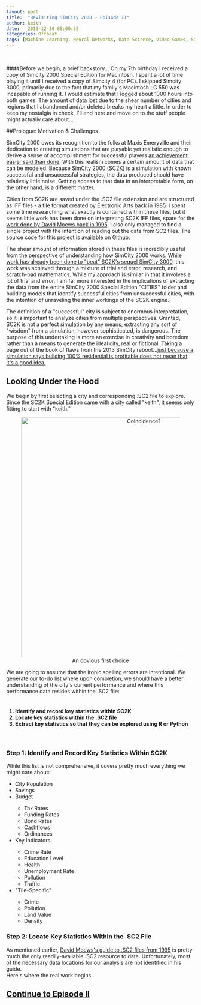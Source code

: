 ```yaml
---
layout: post
title:  "Revisiting SimCity 2000 - Episode II"
author: keith
date:   2015-12-30 05:00:35
categories: Offbeat
tags: [Machine Learning, Neural Networks, Data Science, Video Games, SimCity, Simulation, Hex Editing]
---
```

<br>

####Before we begin, a brief backstory...
On my 7th birthday I received a copy of Simcity 2000 Special Edition for Macintosh. I spent a lot of time playing it until I received a copy of Simcity 4 (for PC). I skipped Simcity 3000, primarily due to the fact that my family's Macintosh LC 550 was incapable of running it. I would estimate that I logged about 1000 hours into both games. The amount of data lost due to the shear number of cities and regions that I abandoned and/or deleted breaks my heart a little. In order to keep my nostalgia in check, I'll end here and move on to the stuff people might actually care about...
<br>  

##Prologue: Motivation & Challenges

<p>SimCity 2000 owes its recognition to the folks at Maxis Emeryville and their dedication to creating simulations that are playable yet realistic enough to derive a sense of accomplishment for successful players
<a href="http://www.rockpapershotgun.com/2014/01/07/john-vs-the-trees-woodcutter-simulator-2013/" target="_blank">an achievement easier said than done</a>.
 With this realism comes a certain amount of data that can be modeled. Because SimCity 2000 (SC2K) is a simulation with known successful and unsuccessful strategies, the data produced should have relatively little noise. Getting access to that data in an interpretable form, on the other hand, is a different matter.<p/>
 Cities from SC2K are saved under the .SC2 file extension and are structured as IFF files - a file format created by Electronic Arts back in 1985. I spent some time researching what exactly is contained within these files, but it seems little work has been done on interpreting SC2K IFF files, spare for the <a href="http://djm.cc/simcity-2000-info.txt/" target="_blank">work done by David Moews back in 1995</a>. I also only managed to find a single project with the intention of reading out the data from SC2 files. The source code for this project <a href="https://github.com/emtiu/sc2000tool" target="_blank">is available on Github</a>.
 <p>The shear amount of information stored in these files is incredibly useful from the perspective of understanding how SimCity 2000 works. <a href="https://www.vice.com/read/the-totalitarian-buddhist-who-beat-sim-city/" target="_blank">While work has already been done to "beat" SC2K's sequel SimCity 3000</a>, this work was achieved through a mixture of trial and error, research, and scratch-pad mathematics. While my approach is similar in that it involves a lot of trial and error, I am far more interested in the implications of  extracting the data from the entire SimCity 2000 Special Edition "CITIES" folder and building models that identify successful cities from unsuccessful cities, with the intention of unraveling the inner workings of the SC2K engine.</p> <p>The definition of a "successful" city is subject to enormous interpretation, so it is important to analyze cities from multiple perspectives. Granted, SC2K is not a perfect simulation by any means; extracting any sort of "wisdom" from a simulation, however sophisticated, is dangerous. The purpose of this undertaking is more an exercise in creativity and boredom rather than a means to generate the ideal city, real or fictional. Taking a page out of the book of flaws from the 2013 SimCity reboot...<a href="https://www.youtube.com/watch?v=IHt0kAhXIu4/" target="_blank">just because a simulation says building 100% residential is profitable does not mean that it's a good idea.</a></p>

<h2>Looking Under the Hood</h2>
<p>We begin by first selecting a city and corresponding .SC2 file to explore. Since the SC2K Special Edition came with a city called "keith", it seems only fitting to start with "keith."
 <figure>
  <center><img src="http://iamthevastidledhitchhiker.github.io/figs/simcity_ep1/SS_01.jpg" alt="Coincidence?" width = "640"></center>
  <figcaption align="center">An obvious first choice</figcaption>
  </figure>
  We are going to assume that the ironic spelling errors are intentional. We generate our to-do list where upon completion, we should have a better understanding of the city's current performance and where this performance data resides within the .SC2 file: <br><br>

  <h4>
  <ol>
  <li>Identify and record key statistics within SC2K</li>
  <li>Locate key statistics within the .SC2 file</li>
  <li>Extract key statistics so that they can be explored using R or Python</li>
</ol>
  </h4>
  <br>

<h3>Step 1: Identify and Record Key Statistics Within SC2K</h3>
<p>While this list is not comprehensive, it covers pretty much everything we might care about:
<ul>
  <li>City Population</li>
  <li>Savings</li>
  <li>Budget</li>
    <ul>
      <li>Tax Rates</li>
      <li>Funding Rates</li>
      <li>Bond Rates</li>
      <li>Cashflows</li>
      <li>Ordinances</li>
    </ul>
  <li>Key Indicators</li>
  <ul>
    <li>Crime Rate</li>
    <li>Education Level</li>
    <li>Health</li>
    <li>Unemployment Rate</li>
    <li>Pollution</li>
    <li>Traffic</li>
  </ul>
  <li>"Tile-Specific"</li>
  <ul>
    <li>Crime</li>
    <li>Pollution</li>
    <li>Land Value</li>
    <li>Density</li>
  </ul>

</ul>
</p>

<h3>Step 2: Locate Key Statistics Within the .SC2 File</h3>
<p>As mentioned earlier, <a href="http://djm.cc/simcity-2000-info.txt/" target="_blank">David Moews's guide to .SC2 files from 1995</a> is pretty much the only readily-available .SC2 resource to date. Unfortunately,
most of the necessary data locations for our analysis are not identified in his guide. <br>Here's where the real work begins...</p>

<h2><a href="http://djm.cc/simcity-2000-info.txt/">Continue to Episode II</a>
